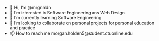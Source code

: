 - 👋 Hi, I’m @mrgnhldn
- 👀 I’m interested in Software Engineering ans Web Design
- 🌱 I’m currently learning Software Engineering
- 💞️ I’m looking to collaborate on personal projects for personal education and practice
- 📫 How to reach me morgan.holden5​@student.ctuonline.edu

<!---
mrgnhldn/mrgnhldn is a ✨ special ✨ repository because its `README.md` (this file) appears on your GitHub profile.
You can click the Preview link to take a look at your changes.
--->
